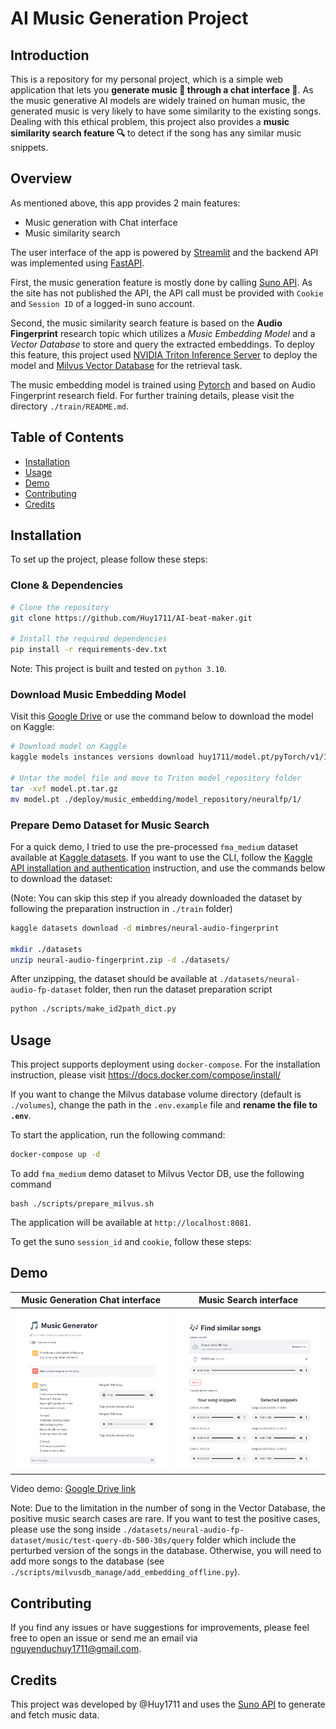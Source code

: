 # AI Music Generation Project

## Introduction
This is a repository for my personal project, which is a simple web application that lets you **generate music 🎵 through a chat interface 💬**. As the music generative AI models are widely trained on human music, the generated music is very likely to have some similarity to the existing songs. Dealing with this ethical problem, this project also provides a **music similarity search feature 🔍** to detect if the song has any similar music snippets.

## Overview

As mentioned above, this app provides 2 main features:
- Music generation with Chat interface
- Music similarity search

The user interface of the app is powered by [Streamlit](https://streamlit.io/) and the backend API was implemented using [FastAPI](https://fastapi.tiangolo.com/).

First, the music generation feature is mostly done by calling [Suno API](https://suno.com/). As the site has not published the API, the API call must be provided with `Cookie` and `Session ID` of a logged-in suno account.

Second, the music similarity search feature is based on the **Audio Fingerprint** research topic which utilizes a *Music Embedding Model* and a *Vector Database* to store and query the extracted embeddings. To deploy this feature, this project used [NVIDIA Triton Inference Server](https://developer.nvidia.com/triton-inference-server) to deploy the model and [Milvus Vector Database](https://milvus.io/) for the retrieval task.

The music embedding model is trained using [Pytorch](https://pytorch.org/) and based on Audio Fingerprint research field. For further training details, please visit the directory `./train/README.md`.

## Table of Contents
- [Installation](#installation)
- [Usage](#usage)
- [Demo](#demo)
- [Contributing](#contributing)
- [Credits](#credits)

## Installation
To set up the project, please follow these steps:

### Clone & Dependencies

```bash
# Clone the repository
git clone https://github.com/Huy1711/AI-beat-maker.git

# Install the required dependencies
pip install -r requirements-dev.txt
```
Note: This project is built and tested on `python 3.10`.

### Download Music Embedding Model

Visit this [Google Drive](https://drive.google.com/file/d/1DPwgDD0xxQsIY4ru2QaH1wpngxG3VvJY/view?usp=sharing) or use the command below to download the model on Kaggle:

```bash
# Download model on Kaggle
kaggle models instances versions download huy1711/model.pt/pyTorch/v1/1

# Untar the model file and move to Triton model_repository folder
tar -xvf model.pt.tar.gz
mv model.pt ./deploy/music_embedding/model_repository/neuralfp/1/
```

### Prepare Demo Dataset for Music Search

For a quick demo, I tried to use the pre-processed `fma_medium` dataset available at [Kaggle datasets](https://www.kaggle.com/datasets/mimbres/neural-audio-fingerprint). If you want to use the CLI, follow the [Kaggle API installation and authentication](https://www.kaggle.com/docs/api) instruction, and use the commands below to download the dataset:

(Note: You can skip this step if you already downloaded the dataset by following the preparation instruction in `./train` folder)
```bash
kaggle datasets download -d mimbres/neural-audio-fingerprint

mkdir ./datasets
unzip neural-audio-fingerprint.zip -d ./datasets/
```

After unzipping, the dataset should be available at `./datasets/neural-audio-fp-dataset` folder, then run the dataset preparation script

```bash
python ./scripts/make_id2path_dict.py
```

## Usage
This project supports deployment using `docker-compose`.
For the installation instruction, please visit https://docs.docker.com/compose/install/

If you want to change the Milvus database volume directory (default is `./volumes`), change the path in the `.env.example` file and **rename the file to `.env`**.

To start the application, run the following command:

```bash
docker-compose up -d
```

To add `fma_medium` demo dataset to Milvus Vector DB, use the following command
```
bash ./scripts/prepare_milvus.sh
```

The application will be available at `http://localhost:8081`.

To get the suno `session_id` and `cookie`, follow these steps:

## Demo

Music Generation Chat interface  |  Music Search interface
:-------------------------:|:-------------------------:
![music_gen_demo](./docs/images/music_generation_demo.png) | ![music_search_demo](./docs/images/music_search_demo.png)

Video demo: [Google Drive link](https://drive.google.com/file/d/1JjCVqMwW-2azgwTtjPgFX2xQ0ZO1Ce3t/view?usp=sharing)

Note: Due to the limitation in the number of song in the Vector Database, the positive music search cases are rare. If you want to test the positive cases, please use the song inside `./datasets/neural-audio-fp-dataset/music/test-query-db-500-30s/query` folder which include the perturbed version of the songs in the database. Otherwise, you will need to add more songs to the database (see ``./scripts/milvusdb_manage/add_embedding_offline.py``).

## Contributing
If you find any issues or have suggestions for improvements, please feel free to open an issue or send me an email via nguyenduchuy1711@gmail.com.

## Credits
This project was developed by @Huy1711 and uses the [Suno API](https://suno.com/) to generate and fetch music data.
